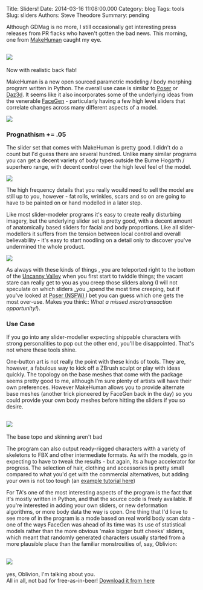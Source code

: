 Title: Sliders!
Date: 2014-03-16 11:08:00.000
Category: blog
Tags: tools 
Slug: sliders
Authors: Steve Theodore
Summary: pending

Although GDMag is no more, I still occasionally get interesting press releases from PR flacks who haven't gotten the bad news. This morning,  one from [MakeHuman](http://www.makehuman.org/) caught my eye.  
  
[![](http://www.makehuman.org/sites/makehuman.org/files/images/3/img003_001.png)](http://www.makehuman.org/sites/makehuman.org/files/images/3/img003_001.png)  
---  
Now with realistic back flab!  
  
MakeHuman is a new open sourced parametric modeling / body morphing program written in Python.  The overall use case is similar to [Poser](http://poser.smithmicro.com/gallery.html) or [Daz3d](http://www.daz3d.com/).  It seems like it also incorporates some of the underlying ideas from the venerable [FaceGen](http://www.facegen.com/) \- particularly having a few high level sliders that correlate changes across many different aspects of a model. 
  


[![](http://2.bp.blogspot.com/-MDesUhTFBYM/UyXbys3vv1I/AAAAAAABH9o/PEIhdil6obE/s1600/makeh.png)](http://2.bp.blogspot.com/-MDesUhTFBYM/UyXbys3vv1I/AAAAAAABH9o/PEIhdil6obE/s1600/makeh.png)

  
  
  


### Prognathism += .05

The slider set that comes with MakeHuman is pretty good. I didn't do a count but I'd guess there are several hundred.  Unlike many similar programs you can get a decent variety of body types outside the Burne Hogarth / superhero range, with decent control over the high level feel of the model. 

  


[![](http://3.bp.blogspot.com/-OcSmU55zGkk/UyXt2tCPLvI/AAAAAAABH-Q/OQ70pbYgcwc/s1600/bodytypes.png)](http://3.bp.blogspot.com/-OcSmU55zGkk/UyXt2tCPLvI/AAAAAAABH-Q/OQ70pbYgcwc/s1600/bodytypes.png)

  


The high frequency details that you really wouild need to sell the model are still up to you, however - fat rolls, wrinkles, scars and so on are going to have to be painted on or hand modelled in a later step.

  


Like most slider-modeler programs it's easy to create really disturbing imagery, but the underlying slider set is pretty good, with a decent amount of anatomically based sliders for facial and body proportions.  Like all slider-modellers it suffers from the tension between local control and overall believability - it's easy to start noodling on a detail only to discover you've undermined the whole product.  
  


[![](http://2.bp.blogspot.com/-um2YWid2fNk/UyXm310LhaI/AAAAAAABH94/bmzSUhs80SY/s1600/lotsasliders.png)](http://2.bp.blogspot.com/-um2YWid2fNk/UyXm310LhaI/AAAAAAABH94/bmzSUhs80SY/s1600/lotsasliders.png)

  
  
As always with these kinds of things , you are teleported right to the bottom of the [Uncanny Valley](http://www.arts.rpi.edu/~ruiz/EGDFall08/postmortemreadings/Theodore%20Uncanny%20Valley.pdf) when you first start to twiddle things; the vacant stare can really get to you as you creep those sliders along (I will not speculate on which sliders _you _spend the most time creeping, but if you've looked at [Poser (NSFW) ](https://www.google.com/search?q=poser+models&safe=active&espv=210&es_sm=122&source=lnms&tbm=isch&sa=X&ei=Vt8lU7LwGoqDogS7q4CgBA&ved=0CAoQ_AUoAg&biw=1180&bih=974)I bet you can guess which one gets the most over-use. Makes you think:: _What a missed microtransaction opportunity!_).   
  


### Use Case

  
If you go into any slider-modeller expecting shippable characters with strong personalities to pop out the other end, you'll be disappointed.  That's not where these tools shine.  
  
One-button art is not really the point with these kinds of tools.  They are, however,  a fabulous way to kick off a ZBrush sculpt or play with ideas quickly.  The topology  on the base meshes that come with the package seems pretty good to me, although I'm sure plenty of artists will have their own preferences. However MakeHuman  allows you to provide alternate base meshes (another trick pioneered by FaceGen back in the day) so you could provide your own body meshes before hitting the sliders if you so desire.   
  
[![](http://3.bp.blogspot.com/-6Ju73PA4gS8/UyXnRjYcyII/AAAAAAABH-A/maJd8o1mGy0/s1600/hai.png)](http://3.bp.blogspot.com/-6Ju73PA4gS8/UyXnRjYcyII/AAAAAAABH-A/maJd8o1mGy0/s1600/hai.png)  
---  
The base topo and skinning aren't bad  
  
The program can also output ready-riigged characters witth a variety of skeletons to FBX and other intermediate formats.  As with the models, go in expecting to have to tweak the results - but again, its a huge accelerator for progress. The selection of hair, clothing and accessories is pretty small compared to what you'd get with the commercial alternatives, but adding your own is not too tough (an [example tutorial here](http://www.aversionofreality.com/blog/2014/1/30/project-maiko-creating-the-base-bodysuit))  
  
For TA's one of the most interesting aspects of the program is the fact that it's mostly written in Python, and that the source code is freely available. If you're interested in adding your own sliders, or new deformation algorithms, or more body data the way is open.  One thing that I'd liove to see more of in the program is a mode based on real world body scan data - one of the ways FaceGen was ahead of its time was its use of statistical models rather than the more obvious 'make bigger butt cheeks' sliders, which meant that randomly generated characters usually started from a more plausible place than the familiar monstrosities of, say, Oblivion:  
  
[![](http://cloud-4.steampowered.com/ugc/542932685069387623/92E24D6F77E61891EFC6A2FC9A077BB70E4C31A5/1024x768.resizedimage)](http://cloud-4.steampowered.com/ugc/542932685069387623/92E24D6F77E61891EFC6A2FC9A077BB70E4C31A5/1024x768.resizedimage)  
---  
yes, Oblivion, I'm talking about you.  
All in all, not bad for free-as-in-beer!   [Download it from here](http://www.makehuman.org/content/download.html)

